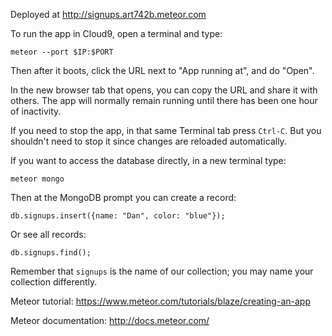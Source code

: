Deployed at http://signups.art742b.meteor.com

To run the app in Cloud9, open a terminal and type:
   
    meteor --port $IP:$PORT
    
Then after it boots, click the URL next to "App running at", and do "Open".

In the new browser tab that opens, you can copy the URL and share it with others.
The app will normally remain running until there has been one hour of inactivity.

If you need to stop the app, in that same Terminal tab press `Ctrl-C`.
But you shouldn't need to stop it since changes are reloaded automatically.

If you want to access the database directly, in a new terminal type:

    meteor mongo
    
Then at the MongoDB prompt you can create a record:

    db.signups.insert({name: "Dan", color: "blue"});
    
Or see all records:

    db.signups.find();
    
Remember that `signups` is the name of our collection; you may name your collection
differently.

Meteor tutorial: https://www.meteor.com/tutorials/blaze/creating-an-app

Meteor documentation: http://docs.meteor.com/

